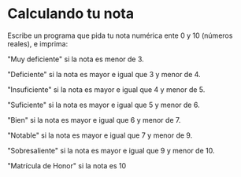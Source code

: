 # Calculando tu nota
Escribe un programa que pida tu nota numérica ente 0 y 10 (números reales), e imprima:

>
"Muy deficiente" si la nota es menor de 3.
>
"Deficiente" si la nota es mayor e igual que 3 y menor de 4.
>
"Insuficiente" si la nota es mayor e igual que 4 y menor de 5.
>
"Suficiente" si la nota es mayor e igual que 5 y menor de 6.
>
"Bien" si la nota es mayor e igual que 6 y menor de 7.
>
"Notable" si la nota es mayor e igual que 7 y menor de 9.
>
"Sobresaliente" si la nota es mayor e igual que 9 y menor de 10.
>
"Matrícula de Honor" si la nota es 10

